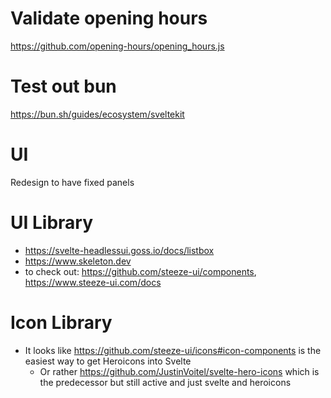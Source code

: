 # Validate opening hours

https://github.com/opening-hours/opening_hours.js

# Test out bun

https://bun.sh/guides/ecosystem/sveltekit

# UI

Redesign to have fixed panels

# UI Library

- https://svelte-headlessui.goss.io/docs/listbox
- https://www.skeleton.dev
- to check out: https://github.com/steeze-ui/components, https://www.steeze-ui.com/docs

# Icon Library

- It looks like https://github.com/steeze-ui/icons#icon-components is the easiest way to get Heroicons into Svelte
  - Or rather https://github.com/JustinVoitel/svelte-hero-icons which is the predecessor but still active and just svelte and heroicons
